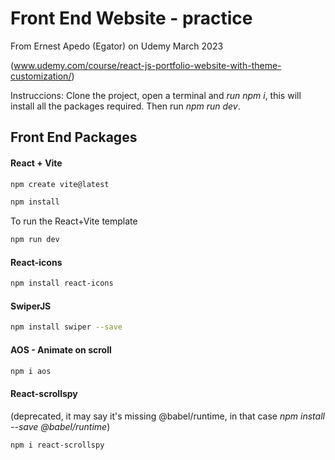 # Front End Website - practice

From Ernest Apedo (Egator) on Udemy March 2023

(www.udemy.com/course/react-js-portfolio-website-with-theme-customization/)

Instruccions: Clone the project, open a terminal and _run npm i_, this will install all the packages required. Then run _npm run dev_.

## Front End Packages

#### React + Vite

```sh
npm create vite@latest
```

```sh
npm install
```

To run the React+Vite template

```sh
npm run dev
```

#### React-icons

```sh
npm install react-icons
```

#### SwiperJS

```sh
npm install swiper --save
```

#### AOS - Animate on scroll

```sh
npm i aos
```

#### React-scrollspy

(deprecated, it may say it's missing @babel/runtime, in that case _npm install --save @babel/runtime_)

```sh
npm i react-scrollspy
```
